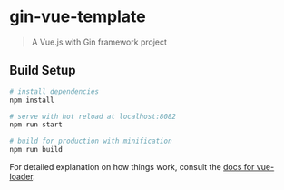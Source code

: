 # gin-vue-template

> A Vue.js with Gin framework project

## Build Setup

``` bash
# install dependencies
npm install

# serve with hot reload at localhost:8082
npm run start

# build for production with minification
npm run build
```

For detailed explanation on how things work, consult the [docs for vue-loader](http://vuejs.github.io/vue-loader).
